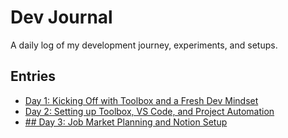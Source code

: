 # Dev Journal

A daily log of my development journey, experiments, and setups.

## Entries

- [Day 1: Kicking Off with Toolbox and a Fresh Dev Mindset](day-1-initial-setup.md)
- [Day 2: Setting up Toolbox, VS Code, and Project Automation](day-2-toolbox-vscode-setup.md)
- [## Day 3: Job Market Planning and Notion Setup](day-3-job-market-planning.md)
